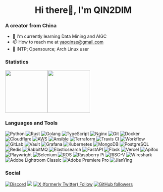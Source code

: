 <h1 align="center">Hi there👋, I'm QIN2DIM</h1>

### A creator from China 
- 🌱 I'm currently learning Data Mining and AIGC
- 📫 How to reach me at [yaoqinse@gmail.com](mailto:yaoqinse@gmail.com)
- 🦉 INTP; Opensource; Arch Linux user

### Statistics

<img align="" height="137px" src="https://github-readme-stats-one-rosy.vercel.app/api?username=qin2dim&hide_title=true&hide_border=true&show_icons=true&count_private=true&line_height=21&theme=dracula" /><img align="" height="137px" src="https://github-readme-stats-one-rosy.vercel.app/api/top-langs/?username=qin2dim&hide_title=true&hide_border=true&layout=compact&hide=html&theme=dracula" />

### Languages and Tools
![Python](https://img.shields.io/badge/-Python-%233776AB?style=flat-square&logo=python&logoColor=ffffff) <!-- lang-->
![Rust](https://img.shields.io/badge/-Rust-e43717?style=flat-square&logo=rust&logoColor=ffffff)
![Golang](https://img.shields.io/badge/-Golang-00ADD8?style=flat-square&logo=go&logoColor=ffffff)
![TypeScript](https://img.shields.io/badge/-TypeScript-007acc?style=flat-square&logo=typescript&logoColor=ffffff) 
![Nginx](https://img.shields.io/badge/-Nginx-%23269539?style=flat-square&logo=nginx&logoColor=ffffff) 
![Git](https://img.shields.io/badge/-Git-%23F05032?style=flat-square&logo=git&logoColor=%23ffffff)
![Docker](https://img.shields.io/badge/-Docker-%232496ED?style=flat-square&logo=docker&logoColor=ffffff)
![Cloudflare](https://img.shields.io/badge/-Cloudflare-F38020?style=flat-square&logo=cloudflare&logoColor=ffffff)
![AWS](https://img.shields.io/badge/-AWS-222e3c?style=flat-square&logo=amazon-aws&logoColor=ffffff)
![Ansible](https://img.shields.io/badge/-Ansible-%23EE0000?style=flat-square&logo=ansible&logoColor=ffffff)
![Terraform](https://img.shields.io/badge/-Terraform-%23623CE4?style=flat-square&logo=terraform&logoColor=ffffff)
![Travis CI](https://img.shields.io/badge/-Travis_CI-%23c53147?style=flat-square&logo=travisci&logoColor=ffffff)
![Workflow](https://img.shields.io/badge/-GitHub_Actions-2088FF?style=flat-square&logo=github-actions&logoColor=ffffff)
![GitLab](https://img.shields.io/badge/-GitLab-fb6d27?style=flat-square&logo=gitlab&logoColor=ffffff)
![Vault](https://img.shields.io/badge/-Vault-000000?style=flat-square&logo=vault&logoColor=ffffff)
![Grafana](https://img.shields.io/badge/-Grafana-F46800?style=flat-square&logo=grafana&logoColor=ffffff)
![Kubernetes](https://img.shields.io/badge/-Kubernetes-%23326ce5?style=flat-square&logo=kubernetes&logoColor=ffffff)
![MongoDB](https://img.shields.io/badge/-MongoDB-%2347A248?style=flat-square&logo=mongodb&logoColor=ffffff) <!-- Database-->
![PostgreSQL](https://img.shields.io/badge/-PostgreSQL-%23336791?style=flat-square&logo=postgresql&logoColor=ffffff)
![Redis](https://img.shields.io/badge/-Redis-DC382D?style=flat-square&logo=redis&logoColor=ffffff)
![RabbitMQ](https://img.shields.io/badge/-RabbitMQ-FF6600?style=flat-square&logo=rabbitmq&logoColor=ffffff)
![Elasticsearch](https://img.shields.io/badge/-Elasticsearch-005571?style=flat-square&logo=Elasticsearch&logoColor=ffffff)
![FastAPI](https://img.shields.io/badge/-FastAPI-000000?style=flat-square&logo=fastapi&logoColor=ffffff) <!-- QC-->
![Flask](https://img.shields.io/badge/-Flask-000000?style=flat-square&logo=flask&logoColor=ffffff)
![Vercel](https://img.shields.io/badge/-Vercel-%23000000?style=flat-square&logo=vercel&logoColor=ffffff)
![Apifox](https://img.shields.io/badge/-Apifox-f85052?style=flat-square&logo=apifox&logoColor=ffffff)
![Playwright](https://img.shields.io/badge/-Playwright-45ba4b?style=flat-square&logo=playwright&logoColor=ffffff)
![Selenium](https://img.shields.io/badge/-Selenium-454545?style=flat-square&logo=selenium&logoColor=ffffff)
![ROS](https://img.shields.io/badge/-ROS-22314E?style=flat-square&logo=ros&logoColor=ffffff) <!-- Others-->
![Raspberry Pi](https://img.shields.io/badge/-Raspberry_Pi-A22846?style=flat-square&logo=raspberry-pi&logoColor=ffffff)
![RISC-V](https://img.shields.io/badge/-RISC--V-283272?style=flat-square&logo=risc-v&logoColor=ffffff)
![Wireshark](https://img.shields.io/badge/-Wireshark-1679A7?style=flat-square&logo=wireshark&logoColor=ffffff)
![Adobe Lightroom Classic](https://img.shields.io/badge/-Lightroom_Classic-2585cc?style=flat-square&logo=adobe-lightroom-classic&logoColor=ffffff)
![Adobe Premiere Pro](https://img.shields.io/badge/-Premiere_Pro-5a5ab1?style=flat-square&logo=adobe-lightroom&logoColor=ffffff)
![JianYing](https://img.shields.io/badge/-JianYing_PC-000000?style=flat-square&logo=tiktok&logoColor=ffffff)

### Social

<a href = "https://discord.gg/m9ZRBTZvbr"><img alt="Discord" src="https://img.shields.io/discord/978108215499816980?style=social&logo=discord&label=echosec"></a>
<a href = "https://t.me/+ZBxogSG6XIQxNTQx"><img src="https://img.shields.io/static/v1?style=social&logo=telegram&label=Studio&message=chat" ></a>
<a href = "https://twitter.com/Tk206_"><img alt="X (formerly Twitter) Follow" src="https://img.shields.io/twitter/follow/Tk206_?link=https%3A%2F%2Ftwitter.com%2FTk206_"></a>
<a href = "https://github.com/QIN2DIM"><img alt="GitHub followers" src="https://img.shields.io/github/followers/QIN2DIM?style=social&logo=github"></a>
